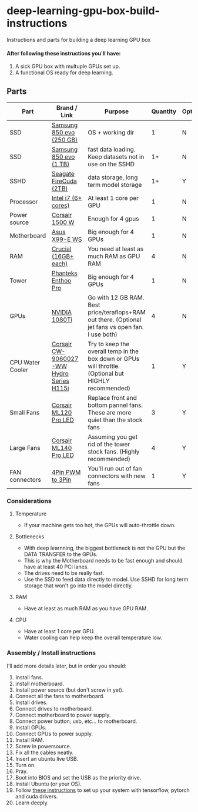 # deep-learning-gpu-box-build-instructions
Instructions and parts for building a deep learning GPU box    

#### After following these instructions you'll have:   
1. A sick GPU box with multuple GPUs set up.   
2. A functional OS ready for deep learning.   

## Parts   

| Part | Brand / Link | Purpose | Quantity | Optional? |
|---|---|---|---|---|
| SSD | [Samsung 850 evo (250 GB)](https://www.amazon.com/gp/product/B00OAJ412U/ref=oh_aui_detailpage_o08_s01?ie=UTF8&psc=1)   | OS + working dir   | 1   | N|
| SSD | [Samsung 850 evo (1 TB)](https://www.amazon.com/gp/product/B00OBRFFAS/ref=oh_aui_detailpage_o08_s01?ie=UTF8&th=1)   | fast data loading. Keep datasets not in use on the SSHD   | 1+   | N |
| SSHD | [Seagate FireCuda (2TB)](https://www.amazon.com/gp/product/B01IEKG2HM/ref=oh_aui_detailpage_o05_s00?ie=UTF8&psc=1)   | data storage, long term model storage | 1+   | Y |
| Processor | [Intel i7 (6+ cores)](https://www.amazon.com/gp/product/B01FJLAITC/ref=oh_aui_detailpage_o08_s00?ie=UTF8&psc=1)   | At least 1 core per GPU | 1 | N |
| Power source | [Corsair 1500 W](https://www.amazon.com/gp/product/B00MFJ4OBA/ref=oh_aui_detailpage_o07_s03?ie=UTF8&psc=1)   | Enough for 4 gpus | 1 | N |
| Motherboard | [Asus X99-E WS](https://www.amazon.com/gp/product/B00XUDLXJG/ref=oh_aui_detailpage_o07_s00?ie=UTF8&psc=1)   | Big enough for 4 GPUs | 1 | N |  
| RAM | [Crucial (16GB+ each)](https://www.amazon.com/gp/product/B019FRBCQE/ref=oh_aui_detailpage_o00_s00?ie=UTF8&psc=1)   | You need at least as much RAM as GPU RAM | 4 | N |  
| Tower | [Phanteks Enthoo Pro](https://www.amazon.com/dp/B00K6S1B3Q/ref=dp_prsubs_2) | Big enough for 4 GPUs | 1 | N |   
| GPUs | [NVIDIA 1080Ti](https://www.amazon.com/gp/product/B06Y13N2B6/ref=oh_aui_detailpage_o01_s00?ie=UTF8&psc=1) | Go with 12 GB RAM. Best price/teraflops+RAM out there. (Optional jet fans vs open fan. I use both) | 4 | N |   
| CPU Water Cooler | [Corsair CW-9060027-WW Hydro Series H115i](https://www.amazon.com/gp/product/B019955RNQ/ref=oh_aui_detailpage_o07_s02?ie=UTF8&psc=1) | Try to keep the overall temp in the box down or GPUs will throttle. (Optional but HIGHLY recommended) | 1 | Y |   
| Small Fans | [Corsair ML120 Pro LED](https://www.amazon.com/gp/product/B01G5I6MUW/ref=oh_aui_detailpage_o06_s00?ie=UTF8&psc=1) | Replace front and bottom pannel fans. These are more quiet than the stock fans | 3 | Y |   
| Large Fans | [Corsair ML140 Pro LED](https://www.amazon.com/gp/product/B01G5I6Q94/ref=oh_aui_detailpage_o01_s00?ie=UTF8&psc=1) | Assuming you get rid of the tower stock fans. (Highly recommended) | 4 | Y |   
| FAN connectors | [4Pin PWM to 3Pin](https://www.amazon.com/gp/product/B01H0OZC9W/ref=oh_aui_detailpage_o01_s00?ie=UTF8&psc=1) | You'll run out of fan connectors with new fans | 1 | Y |   


### Considerations   
1. Temperature
    - If your machine gets too hot, the GPUs will auto-throttle down.   

2. Bottlenecks
    - With deep learnning, the biggest bottleneck is not the GPU but the DATA TRANSFER to the GPUs.
    - This is why the Motherboard needs to be fast enough and should have at least 40 PCI lanes.  
    - The drives need to be really fast.   
    - Use the SSD to feed data directly to model. Use SSHD for long term storage that won't go into the model directly.   

3. RAM
    - Have at least as much RAM as you have GPU RAM.   

4. CPU   
    - Have at least 1 core per GPU. 
    - Water cooling can help keep the overall temperature low.   
    
### Assembly / Install instructions    

I'll add more details later, but in order you should:   
1. Install fans.   
2. install motherboard.   
3. Install power source (but don't screw in yet).   
4. Connect all the fans to motherboard.   
5. Install drives.   
6. Connect drives to motherboard.   
7. Connect motherboard to power supply. 
8. Connect power button, usb, etc... to motherboard.
9. Install GPUs.  
10. Connect GPUs to power supply. 
11. Install RAM.   
12. Screw in powersource.   
13. Fix all the cables neatly.   
14. Insert an ubuntu live USB.   
15. Turn on.   
16. Pray.    
16. Boot into BIOS and set the USB as the priority drive.   
17. Install Ubuntu (or your OS).   
18. Follow [these instructions](https://github.com/williamFalcon/tensorflow-gpu-install-ubuntu-16.04) to set up your system with tensorflow, pytorch and cuda drivers.      
19. Learn deeply.   
    

